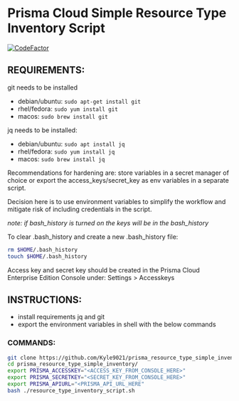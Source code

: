 # Prisma Cloud Simple Resource Type Inventory Script

[![CodeFactor](https://www.codefactor.io/repository/github/kyle9021/prisma_resource_type_simple_inventory/badge/main)](https://www.codefactor.io/repository/github/kyle9021/prisma_resource_type_simple_inventory/overview/main)

## REQUIREMENTS:

git needs to be installed

* debian/ubuntu: `sudo apt-get install git`
* rhel/fedora: `sudo yum install git`
* macos: `sudo brew install git`

jq needs to be installed: 

* debian/ubuntu: `sudo apt install jq`
* rhel/fedora: `sudo yum install jq`
* macos: `sudo brew install jq`

Recommendations for hardening are: store variables in a secret manager of choice or export the access_keys/secret_key as env variables in a separate script. 

Decision here is to use environment variables to simplify the workflow and mitigate risk of including credentials in the script.

_note: if bash_history is turned on the keys will be in the bash_history_ 

To clear .bash_history and create a new .bash_history file:

```bash
rm $HOME/.bash_history
touch $HOME/.bash_history
```

Access key and secret key should be created in the Prisma Cloud Enterprise Edition Console under: Settings > Accesskeys

## INSTRUCTIONS:

* install requirements jq and git
* export the environment variables in shell with the below commands

### COMMANDS:

```bash
git clone https://github.com/Kyle9021/prisma_resource_type_simple_inventory
cd prisma_resource_type_simple_inventory/
export PRISMA_ACCESSKEY="<ACCESS_KEY_FROM_CONSOLE_HERE>"
export PRISMA_SECRETKEY="<SECRET_KEY_FROM_CONSOLE_HERE>"
export PRISMA_APIURL="<PRISMA_API_URL_HERE"
bash ./resource_type_inventory_script.sh
```
